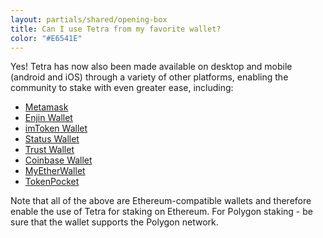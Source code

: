 ```yaml
---
layout: partials/shared/opening-box
title: Can I use Tetra from my favorite wallet?
color: "#E6541E"
---
```


Yes! Tetra has now also been made available on desktop and mobile (android and iOS) through a variety of other platforms, enabling the community to stake with even greater ease, including:

- [Metamask](orbs-swaps-and-staking-now-available-on-metamask-wallet)
- [Enjin Wallet](tetra-staking-wallet-by-orbs-now-on-mobile)
- [imToken Wallet](orbs-tetra-staking-is-now-available-on-imtoken-wallet)
- [Status Wallet](orbs-staking-is-now-available-on-the-status-wallet-mobile-app)
- [Trust Wallet](orbs-staking-is-now-available-on-the-trust-wallet-mobile)
- [Coinbase Wallet](orbs-staking-is-now-available-on-the-coinbase-wallet-mobile-app)
- [MyEtherWallet](orbs-staking-is-now-available-on-myetherwallet-mobile-app)
- [TokenPocket](orbs-staking-is-now-available-on-token-pocket-wallet-mobile-app)


Note that all of the above are Ethereum-compatible wallets and therefore enable the use of Tetra for staking on Ethereum.
For Polygon staking - be sure that the wallet supports the Polygon network.
